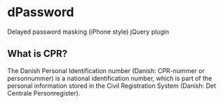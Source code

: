 dPassword
=========

Delayed password masking (iPhone style) jQuery plugin

What is CPR?
------------

The Danish Personal Identification number (Danish: CPR-nummer or personnummer) is a national identification number, which is part of the personal information stored in the Civil Registration System (Danish: Det Centrale Personregister).
